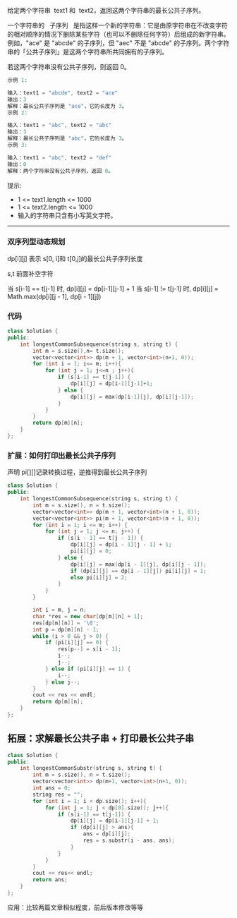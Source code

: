 给定两个字符串  text1 和  text2，返回这两个字符串的最长公共子序列。

一个字符串的   子序列   是指这样一个新的字符串：它是由原字符串在不改变字符的相对顺序的情况下删除某些字符（也可以不删除任何字符）后组成的新字符串。
例如，"ace" 是 "abcde" 的子序列，但 "aec" 不是 "abcde" 的子序列。两个字符串的「公共子序列」是这两个字符串所共同拥有的子序列。

若这两个字符串没有公共子序列，则返回 0。

```cpp
示例 1:

输入：text1 = "abcde", text2 = "ace"
输出：3
解释：最长公共子序列是 "ace"，它的长度为 3。
示例 2:

输入：text1 = "abc", text2 = "abc"
输出：3
解释：最长公共子序列是 "abc"，它的长度为 3。
示例 3:

输入：text1 = "abc", text2 = "def"
输出：0
解释：两个字符串没有公共子序列，返回 0。
```

提示:

- 1 <= text1.length <= 1000
- 1 <= text2.length <= 1000
- 输入的字符串只含有小写英文字符。

---

### 双序列型动态规划

dp[i][j] 表示 s[0, i]和 t[0,j]的最长公共子序列长度

s,t 前面补空字符

当 s[i-1] == t[j-1] 时, dp[i][j] = dp[i-1][j-1] + 1
当 s[i-1] != t[j-1] 时, dp[i][j] = Math.max(dp[i][j - 1], dp[i - 1][j])

### 代码

```cpp
class Solution {
public:
    int longestCommonSubsequence(string s, string t) {
        int m = s.size(),n= t.size();
        vector<vector<int>> dp(m + 1, vector<int>(n+1, 0));
        for (int i = 1; i<= m; i++){
            for (int j = 1; j<=n ; j++){
                if (s[i-1] == t[j-1]) {
                    dp[i][j] = dp[i-1][j-1]+1;
                } else {
                    dp[i][j] = max(dp[i-1][j], dp[i][j-1]);
                }
            }
        }
        return dp[m][n];
    }
};
```

### 扩展：如何打印出最长公共子序列

声明 pi[][]记录转换过程，逆推得到最长公共子序列

```cpp
class Solution {
public:
    int longestCommonSubsequence(string s, string t) {
        int m = s.size(), n = t.size();
        vector<vector<int>> dp(m + 1, vector<int>(n + 1, 0));
        vector<vector<int>> pi(m + 1, vector<int>(n + 1, 0));
        for (int i = 1; i <= m; i++) {
            for (int j = 1; j <= n; j++) {
                if (s[i - 1] == t[j - 1]) {
                    dp[i][j] = dp[i - 1][j - 1] + 1;
                    pi[i][j] = 0;
                } else {
                    dp[i][j] = max(dp[i - 1][j], dp[i][j - 1]);
                    if (dp[i][j] == dp[i - 1][j]) pi[i][j] = 1;
                    else pi[i][j] = 2;
                }
            }
        }

        int i = m, j = n;
        char *res = new char[dp[m][n] + 1];
        res[dp[m][n]] = '\0';
        int p = dp[m][n] - 1;
        while (i > 0 && j > 0) {
            if (pi[i][j] == 0) {
                res[p--] = s[i - 1];
                i--;
                j--;
            } else if (pi[i][j] == 1) {
                i--;
            } else j--;
        }
        cout << res << endl;
        return dp[m][n];
    }
};
```

## 拓展：求解最长公共子串 + 打印最长公共子串

```cpp
class Solution {
public:
    int longestCommonSubstr(string s, string t) {
        int m = s.size(), n = t.size();
        vector<vector<int>> dp(m+1, vector<int>(n+1, 0));
        int ans = 0;
        string res = "";
        for (int i = 1; i < dp.size(); i++){
            for (int j = 1; j < dp[0].size(); j++){
                if (s[i-1] == t[j-1]) {
                    dp[i][j] = dp[i-1][j-1] + 1;
                    if (dp[i][j] > ans){
                        ans = dp[i][j];
                        res = s.substr(i - ans, ans);
                    }
                }
            }
        }
        cout << res<< endl;
        return ans;
    }
};
```

应用：比较两篇文章相似程度，前后版本修改等等
